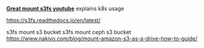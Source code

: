 # **[](https://upcloud.com/resources/tutorials/mount-object-storage-cloud-server-s3fs-fuse/)**

**[Great mount s3fs youtube](https://www.youtube.com/watch?v=0xS1lBgHDX8)** explains k8s usage

<https://s3fs.readthedocs.io/en/latest/>

s3fs mount s3 bucket
s3fs mount ceph s3 bucket
<https://www.nakivo.com/blog/mount-amazon-s3-as-a-drive-how-to-guide/>
